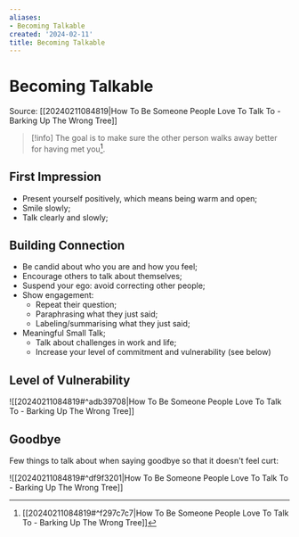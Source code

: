 ```yaml
---
aliases:
- Becoming Talkable
created: '2024-02-11'
title: Becoming Talkable
---
```


# Becoming Talkable

Source: [[20240211084819|How To Be Someone People Love To Talk To - Barking Up The Wrong Tree]]

 > [!info]
 > The goal is to make sure the other person walks away better for having met you[^1].

## First Impression

- Present yourself positively, which means being warm and open;
- Smile slowly;
- Talk clearly and slowly;

## Building Connection

- Be candid about who you are and how you feel;
- Encourage others to talk about themselves;
- Suspend your ego: avoid correcting other people;
- Show engagement:
	- Repeat their question;
	- Paraphrasing what they just said;
	- Labeling/summarising what they just said;
- Meaningful Small Talk;
	- Talk about challenges in work and life;
	- Increase your level of commitment and vulnerability (see below)

## Level of Vulnerability

![[20240211084819#^adb39708|How To Be Someone People Love To Talk To - Barking Up The Wrong Tree]]

## Goodbye

Few things to talk about when saying goodbye so that it doesn't feel curt:

![[20240211084819#^df9f3201|How To Be Someone People Love To Talk To - Barking Up The Wrong Tree]]

[^1]: [[20240211084819#^f297c7c7|How To Be Someone People Love To Talk To - Barking Up The Wrong Tree]]
